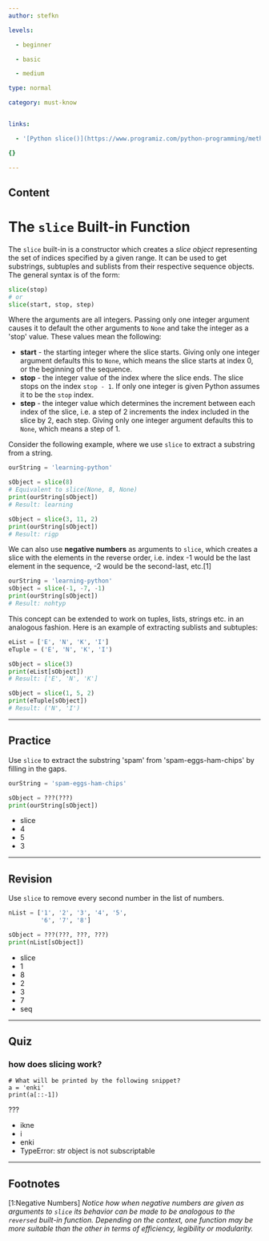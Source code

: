 ```yaml
---
author: stefkn

levels:

  - beginner

  - basic

  - medium

type: normal

category: must-know


links:

  - '[Python slice()](https://www.programiz.com/python-programming/methods/built-in/slice){website}'

{}

---
```

## Content
# The `slice` Built-in Function

The `slice` built-in is a constructor which creates a *slice object* representing the set of indices specified by a given range. It can be used to get substrings, subtuples and sublists from their respective sequence objects. The general syntax is of the form:

```python
slice(stop)
# or
slice(start, stop, step)
```

Where the arguments are all integers. Passing only one integer argument causes it to default the other arguments to `None` and take the integer as a 'stop' value. These values mean the following:

 - __start__ - the starting integer where the slice starts. Giving only one integer argument defaults this to `None`, which means the slice starts at index 0, or the beginning of the sequence.
 - __stop__ - the integer value of the index where the slice ends. The slice stops on the index `stop - 1`. If only one integer is given Python assumes it to be the `stop` index.
 - __step__ - the integer value which determines the increment between each index of the slice, i.e. a step of 2 increments the index included in the slice by 2, each step. Giving only one integer argument defaults this to `None`, which means a step of 1.

Consider the following example, where we use `slice` to extract a substring from a string.

```python
ourString = 'learning-python'

sObject = slice(8)
# Equivalent to slice(None, 8, None)
print(ourString[sObject])
# Result: learning

sObject = slice(3, 11, 2)
print(ourString[sObject])
# Result: rigp
```

We can also use __negative numbers__ as arguments to `slice`, which creates a slice with the elements in the reverse order, i.e. index -1 would be the last element in the sequence, -2 would be the second-last, etc.[1]

```python
ourString = 'learning-python'
sObject = slice(-1, -7, -1)
print(ourString[sObject])
# Result: nohtyp
```

This concept can be extended to work on tuples, lists, strings etc. in an analogous fashion. Here is an example of extracting sublists and subtuples:

```python
eList = ['E', 'N', 'K', 'I']
eTuple = ('E', 'N', 'K', 'I')

sObject = slice(3)
print(eList[sObject])
# Result: ['E', 'N', 'K']

sObject = slice(1, 5, 2)
print(eTuple[sObject])
# Result: ('N', 'I')
```

---
## Practice

Use `slice` to extract the substring 'spam' from 'spam-eggs-ham-chips' by filling in the gaps.

```python
ourString = 'spam-eggs-ham-chips'

sObject = ???(???)
print(ourString[sObject])
```


* slice
* 4
* 5
* 3

---
## Revision

Use `slice` to remove every second number in the list of numbers.

```python
nList = ['1', '2', '3', '4', '5',
         '6', '7', '8']

sObject = ???(???, ???, ???)
print(nList[sObject])
```


* slice
* 1
* 8
* 2
* 3
* 7
* seq

---
## Quiz
### how does slicing work?
```
# What will be printed by the following snippet?
a = 'enki'
print(a[::-1])
```

 ???

* ikne
* i
* enki
* TypeError: str object is not subscriptable

---
## Footnotes
[1:Negative Numbers]
*Notice how when negative numbers are given as arguments to `slice` its behavior can be made to be analogous to the `reversed` built-in function. Depending on the context, one function may be more suitable than the other in terms of efficiency, legibility or modularity.*
